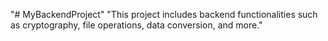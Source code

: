 "# MyBackendProject" 
"This project includes backend functionalities such as cryptography, file operations, data conversion, and more." 
